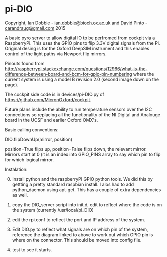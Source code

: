 # pi-DIO

Copyright, Ian Dobbie - ian.dobbie@bioch.ox.ac.uk and David Pinto - carandraug@gmail.com 2015


A basic pyro server to allow digital IO tp be perfromed from cockpit
via a RaspberryPi. This uses the GPIO pins to flip 3.3V digital
signals from the Pi. Original desing is for the Oxford DeepSIM
instrument and this enables control of the light paths via Newport
flip mirrors.

Pinouts found from
http://raspberrypi.stackexchange.com/questions/12966/what-is-the-difference-between-board-and-bcm-for-gpio-pin-numbering
where the current system is using a model B revision 2.0 (second image
down on the page).

The cockpit side code is in devices/pi-DIO.py of
https://github.com/MicronOxford/cockpit.

Future plans include the ability to run temperature sensors over the
I2C connections so replacing all the functionality of the NI Digital
and Analouge board in the UCSF and earlier Oxford OMX's.

Basic calling conventions:

DIO.flipDownUp(mirror, position)

position=True flips up, position=False flips down, the relevant
mirror. Mirrors start at 0 (it is an index into GPIO_PINS array to say
which pin to flip for which logical mirror.


Instalation:

0) Install python and the raspberryPI GPIO python tools. We did this
by gettting a pretty standard raspbian install. I alos had to add
python_daemon using apt-get. This has a couple of extra dependencies
as well.

1) copy the DIO_server script into init.d, edit to reflect where the
code is on the system (currently /usr/local/pi_DIO)

2) edit the rpi.conf to reflect the port and IP address of the system.

3) Edit DIO.py to reflect what signals are on which pin of the system,
reference the diagram linked to above to work out which GPIO pin is
where on the connector. This should be moved into config file.

4) test to see it starts.

 
